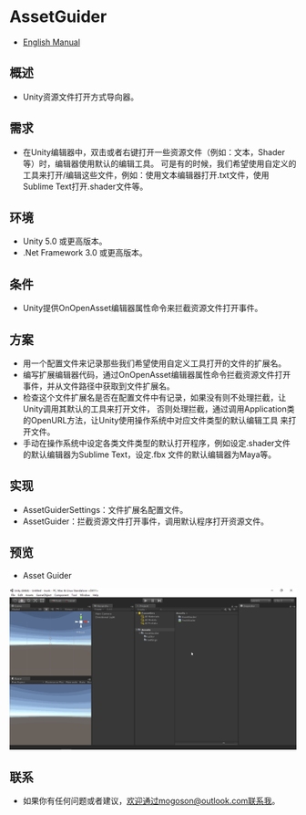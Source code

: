 ﻿# AssetGuider
- [English Manual](./README.md)

## 概述
- Unity资源文件打开方式导向器。

## 需求
- 在Unity编辑器中，双击或者右键打开一些资源文件（例如：文本，Shader等）时，编辑器使用默认的编辑工具。
  可是有的时候，我们希望使用自定义的工具来打开/编辑这些文件，例如：使用文本编辑器打开.txt文件，使用
  Sublime Text打开.shader文件等。

## 环境
- Unity 5.0 或更高版本。
- .Net Framework 3.0 或更高版本。

## 条件
- Unity提供OnOpenAsset编辑器属性命令来拦截资源文件打开事件。

## 方案
- 用一个配置文件来记录那些我们希望使用自定义工具打开的文件的扩展名。
- 编写扩展编辑器代码，通过OnOpenAsset编辑器属性命令拦截资源文件打开事件，并从文件路径中获取到文件扩展名。
- 检查这个文件扩展名是否在配置文件中有记录，如果没有则不处理拦截，让Unity调用其默认的工具来打开文件，
  否则处理拦截，通过调用Application类的OpenURL方法，让Unity使用操作系统中对应文件类型的默认编辑工具
  来打开文件。
- 手动在操作系统中设定各类文件类型的默认打开程序，例如设定.shader文件的默认编辑器为Sublime Text，设定.fbx
  文件的默认编辑器为Maya等。

## 实现
- AssetGuiderSettings：文件扩展名配置文件。
- AssetGuider：拦截资源文件打开事件，调用默认程序打开资源文件。

## 预览
- Asset Guider

![Asset Guider Settings](./Attachments/README_Image/AssetGuider.gif)

## 联系
- 如果你有任何问题或者建议，欢迎通过mogoson@outlook.com联系我。